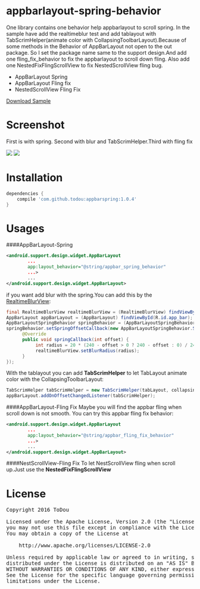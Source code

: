 # appbarlayout-spring-behavior
One library contains one behavior help appbarlayout to scroll spring. In the sample have add the realtimeblur test and add tablayout with TabScrimHelper(animate color with CollapsingToolbarLayout).Because of some methods in the Behavior of AppBarLayout not open to the out package. So I set the package name same to the support design.And add one fling_fix_behavior to fix the appbarlayout to scroll down fling. Also add one NestedFixFlingScrollView to fix NestedScrollView fling bug.

   * AppBarLayout Spring
   * AppBarLayout Fling fix
   * NestedScrollView Fling Fix

[Download Sample](https://github.com/ToDou/appbarlayout-spring-behavior/releases)

Screenshot
====
First is with spring. Second with blur and TabScrimHelper.Third with fling fix  

![](/screenshot/appbar_spring.gif) ![](/screenshot/appbar_spring_blur_tab.gif)

Installation
====
```groovy
dependencies {
    compile 'com.github.todou:appbarspring:1.0.4'
}
```
Usages
====
####AppBarLayout-Spring
```xml
<android.support.design.widget.AppBarLayout
        ...
        app:layout_behavior="@string/appbar_spring_behavior"
        ...>
        ...
</android.support.design.widget.AppBarLayout>
```
if you want add blur with the spring.You can add this by the [RealtimeBlurView](https://github.com/mmin18/RealtimeBlurView):
```java
final RealtimeBlurView realtimeBlurView = (RealtimeBlurView) findViewById(R.id.real_time_blur_view);
AppBarLayout appBarLayout = (AppBarLayout) findViewById(R.id.app_bar);
AppBarLayoutSpringBehavior springBehavior = (AppBarLayoutSpringBehavior) ((CoordinatorLayout.LayoutParams) appBarLayout.getLayoutParams()).getBehavior();
springBehavior.setSpringOffsetCallback(new AppBarLayoutSpringBehavior.SpringOffsetCallback() {
      @Override
      public void springCallback(int offset) {
           int radius = 20 * (240 - offset > 0 ? 240 - offset : 0) / 240;
           realtimeBlurView.setBlurRadius(radius);
      }
});
```
With the tablayout you can add **TabScrimHelper** to let TabLayout animate color with the CollapsingToolbarLayout:
```java
TabScrimHelper tabScrimHelper = new TabScrimHelper(tabLayout, collapsingToolbarLayout);
appBarLayout.addOnOffsetChangedListener(tabScrimHelper);
```
####AppBarLayout-Fling Fix
Maybe you will find the appbar fling when scroll down is not smooth. You can try this appbar fling fix behavior:
```xml
<android.support.design.widget.AppBarLayout
        ...
        app:layout_behavior="@string/appbar_fling_fix_behavior"
        ...>
        ...
</android.support.design.widget.AppBarLayout>
```
####NestScrollView-Fling Fix
To let NestScrollView fling when scroll up.Just use the **NestedFixFlingScrollView**

License
====
<pre>
Copyright 2016 ToDou

Licensed under the Apache License, Version 2.0 (the "License");
you may not use this file except in compliance with the License.
You may obtain a copy of the License at

    http://www.apache.org/licenses/LICENSE-2.0

Unless required by applicable law or agreed to in writing, software
distributed under the License is distributed on an "AS IS" BASIS,
WITHOUT WARRANTIES OR CONDITIONS OF ANY KIND, either express or implied.
See the License for the specific language governing permissions and
limitations under the License.
</pre>
